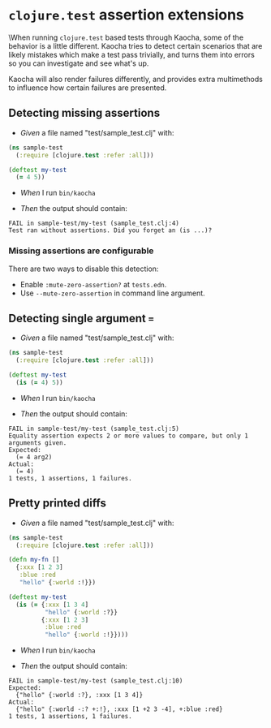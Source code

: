 <!-- This document is generated based on a corresponding .feature file, do not edit directly -->

# `clojure.test` assertion extensions

\When running `clojure.test` based tests through Kaocha, some of the behavior
  is a little different. Kaocha tries to detect certain scenarios that are
  likely mistakes which make a test pass trivially, and turns them into errors
  so you can investigate and see what's up.

  Kaocha will also render failures differently, and provides extra multimethods
  to influence how certain failures are presented.

## Detecting missing assertions

- <em>Given </em> a file named "test/sample_test.clj" with:

``` clojure
(ns sample-test
  (:require [clojure.test :refer :all]))

(deftest my-test
  (= 4 5))
```


- <em>When </em> I run `bin/kaocha`

- <em>Then </em> the output should contain:

``` text
FAIL in sample-test/my-test (sample_test.clj:4)
Test ran without assertions. Did you forget an (is ...)?
```

### Missing assertions are configurable

There are two ways to disable this detection:

* Enable `:mute-zero-assertion?` at `tests.edn`.
* Use `--mute-zero-assertion` in command line argument.


## Detecting single argument `=`

- <em>Given </em> a file named "test/sample_test.clj" with:

``` clojure
(ns sample-test
  (:require [clojure.test :refer :all]))

(deftest my-test
  (is (= 4) 5))
```


- <em>When </em> I run `bin/kaocha`

- <em>Then </em> the output should contain:

``` text
FAIL in sample-test/my-test (sample_test.clj:5)
Equality assertion expects 2 or more values to compare, but only 1 arguments given.
Expected:
  (= 4 arg2)
Actual:
  (= 4)
1 tests, 1 assertions, 1 failures.
```



## Pretty printed diffs

- <em>Given </em> a file named "test/sample_test.clj" with:

``` clojure
(ns sample-test
  (:require [clojure.test :refer :all]))

(defn my-fn []
  {:xxx [1 2 3]
   :blue :red
   "hello" {:world :!}})

(deftest my-test
  (is (= {:xxx [1 3 4]
          "hello" {:world :?}}
         {:xxx [1 2 3]
          :blue :red
          "hello" {:world :!}})))
```


- <em>When </em> I run `bin/kaocha`

- <em>Then </em> the output should contain:

``` text
FAIL in sample-test/my-test (sample_test.clj:10)
Expected:
  {"hello" {:world :?}, :xxx [1 3 4]}
Actual:
  {"hello" {:world -:? +:!}, :xxx [1 +2 3 -4], +:blue :red}
1 tests, 1 assertions, 1 failures.
```




